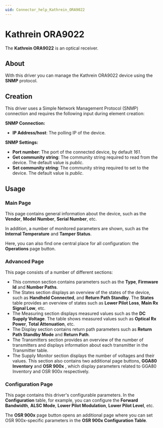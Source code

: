 ```yaml
---
uid: Connector_help_Kathrein_ORA9022
---
```


# Kathrein ORA9022

The **Kathrein ORA9022** is an optical receiver.

## About

With this driver you can manage the Kathrein ORA9022 device using the **SNMP** protocol.

## Creation

This driver uses a Simple Network Management Protocol (SNMP) connection and requires the following input during element creation:

**SNMP Connection:**

- **IP Address/host**: The polling IP of the device.

**SNMP Settings:**

- **Port number**: The port of the connected device, by default *161*.
- **Get community string**: The community string required to read from the device. The default value is *public*.
- **Set community string**: The community string required to set to the device. The default value is *public*.

## Usage

### Main Page

This page contains general information about the device, such as the **Vendor**, **Model Number**, **Serial Number**, etc.

In addition, a number of monitored parameters are shown, such as the **Internal Temperature** and **Tamper Status**.

Here, you can also find one central place for all configuration: the **Operations** page button.

### Advanced Page

This page consists of a number of different sections:

- This common section contains parameters such as the **Type**, **Firmware Id** and **Number Paths**.
- The States section displays an overview of the states of the device, such as **Handheld Connected**, and **Return Path Standby**. The **States** table provides an overview of states such as **Lower Pilot Loss**, **Main Rx Signal Low**, etc.
- The Measuring section displays measured values such as the **DC Supply Voltage**. The table shows measured values such as **Optical Rx Power**, **Total Attenuation**, etc.
- The Display section contains return path parameters such as **Return Path Standby Mode** and **Return Path**.
- The Transmitters section provides an overview of the number of transmitters and displays information about each transmitter in the Transmitter table.
- The Supply Monitor section displays the number of voltages and their values. This section also contains two additional page buttons, **GGA80 Inventory** and **OSR 900x** , which display parameters related to GGA80 Inventory and OSR 900x respectively.

### Configuration Page

This page contains this driver's configurable parameters. In the **Configuration** table, for example, you can configure the **Forward Bandwidth**, **ALSC Mode**, **Lower Pilot Modulation**, **Lower Pilot Level**, etc.

The **OSR 900x** page button opens an additional page where you can set OSR 900x-specific parameters in the **OSR 900x Configuration Table**.
